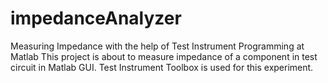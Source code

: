 # impedanceAnalyzer
Measuring Impedance with the help of Test Instrument Programming at Matlab
This project is about to measure impedance of a component in test circuit in Matlab GUI. Test Instrument Toolbox is used for this experiment.
